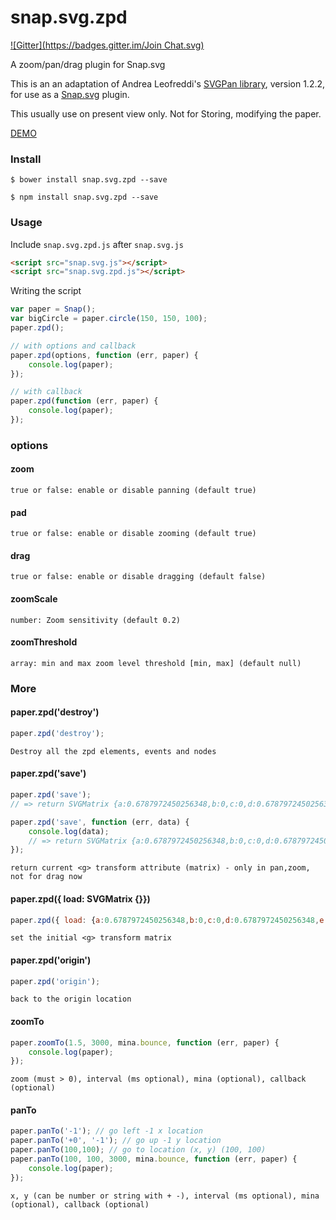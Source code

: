 # snap.svg.zpd
[![Gitter](https://badges.gitter.im/Join Chat.svg)](https://gitter.im/huei90/snap.svg.zpd?utm_source=badge&utm_medium=badge&utm_campaign=pr-badge)

A zoom/pan/drag plugin for Snap.svg

This is an an adaptation of Andrea Leofreddi's [SVGPan library](https://code.google.com/p/svgpan/), version 1.2.2, for use as a [Snap.svg](http://snapsvg.io/) plugin.

This usually use on present view only. Not for Storing, modifying the paper.

[DEMO](http://huei90.github.io/snap.svg.zpd)

### Install

    $ bower install snap.svg.zpd --save

    $ npm install snap.svg.zpd --save

### Usage


Include `snap.svg.zpd.js` after `snap.svg.js`

```html
<script src="snap.svg.js"></script>
<script src="snap.svg.zpd.js"></script>
```

Writing the script

```js
var paper = Snap();
var bigCircle = paper.circle(150, 150, 100);
paper.zpd();

// with options and callback
paper.zpd(options, function (err, paper) {
    console.log(paper);
});

// with callback
paper.zpd(function (err, paper) {
    console.log(paper);
});
```

### options

#### zoom

    true or false: enable or disable panning (default true)

#### pad

    true or false: enable or disable zooming (default true)

#### drag

    true or false: enable or disable dragging (default false)

#### zoomScale

    number: Zoom sensitivity (default 0.2)

#### zoomThreshold

    array: min and max zoom level threshold [min, max] (default null)

### More

#### paper.zpd('destroy')

```js
paper.zpd('destroy');
```
    Destroy all the zpd elements, events and nodes

#### paper.zpd('save')

```js
paper.zpd('save');
// => return SVGMatrix {a:0.6787972450256348,b:0,c:0,d:0.6787972450256348,e:159.63783264160156,f:12.84811782836914}

paper.zpd('save', function (err, data) {
    console.log(data);
    // => return SVGMatrix {a:0.6787972450256348,b:0,c:0,d:0.6787972450256348,e:159.63783264160156,f:12.84811782836914}
});
```
    return current <g> transform attribute (matrix) - only in pan,zoom, not for drag now

#### paper.zpd({ load: SVGMatrix {}})

```js
paper.zpd({ load: {a:0.6787972450256348,b:0,c:0,d:0.6787972450256348,e:159.63783264160156,f:12.84811782836914}});
```
    set the initial <g> transform matrix

#### paper.zpd('origin')

```js
paper.zpd('origin');
```
    back to the origin location

#### zoomTo

```js
paper.zoomTo(1.5, 3000, mina.bounce, function (err, paper) {
    console.log(paper);
});
```
    zoom (must > 0), interval (ms optional), mina (optional), callback (optional)

#### panTo

```js
paper.panTo('-1'); // go left -1 x location
paper.panTo('+0', '-1'); // go up -1 y location
paper.panTo(100,100); // go to location (x, y) (100, 100)
paper.panTo(100, 100, 3000, mina.bounce, function (err, paper) {
    console.log(paper);
});
```
    x, y (can be number or string with + -), interval (ms optional), mina (optional), callback (optional)